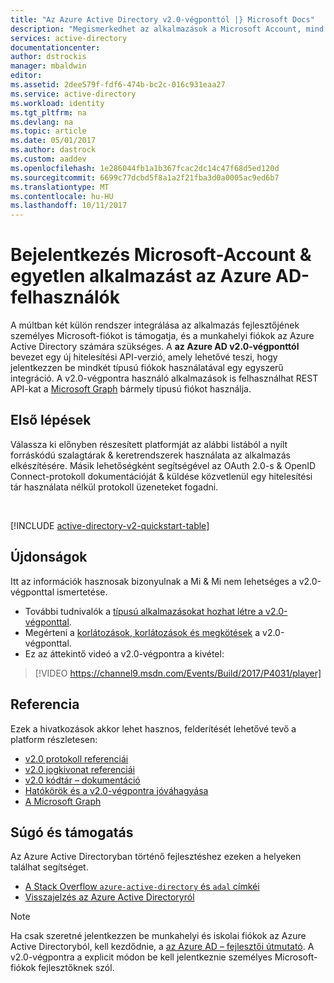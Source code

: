 ```yaml
---
title: "Az Azure Active Directory v2.0-végponttól |} Microsoft Docs"
description: "Megismerkedhet az alkalmazások a Microsoft Account, mind az Azure Active Directory-bejelentkezés létrehozása."
services: active-directory
documentationcenter: 
author: dstrockis
manager: mbaldwin
editor: 
ms.assetid: 2dee579f-fdf6-474b-bc2c-016c931eaa27
ms.service: active-directory
ms.workload: identity
ms.tgt_pltfrm: na
ms.devlang: na
ms.topic: article
ms.date: 05/01/2017
ms.author: dastrock
ms.custom: aaddev
ms.openlocfilehash: 1e286044fb1a1b367fcac2dc14c47f68d5ed120d
ms.sourcegitcommit: 6699c77dcbd5f8a1a2f21fba3d0a0005ac9ed6b7
ms.translationtype: MT
ms.contentlocale: hu-HU
ms.lasthandoff: 10/11/2017
---
```

# <a name="sign-in-microsoft-account--azure-ad-users-in-a-single-app"></a>Bejelentkezés Microsoft-Account & egyetlen alkalmazást az Azure AD-felhasználók
A múltban két külön rendszer integrálása az alkalmazás fejlesztőjének személyes Microsoft-fiókot is támogatja, és a munkahelyi fiókok az Azure Active Directory számára szükséges.  A **az Azure AD v2.0-végponttól** bevezet egy új hitelesítési API-verzió, amely lehetővé teszi, hogy jelentkezzen be mindkét típusú fiókok használatával egy egyszerű integráció.  A v2.0-végpontra használó alkalmazások is felhasználhat REST API-kat a [Microsoft Graph](https://graph.microsoft.io) bármely típusú fiókot használja.

## <a name="getting-started"></a>Első lépések
Válassza ki előnyben részesített platformját az alábbi listából a nyílt forráskódú szalagtárak & keretrendszerek használata az alkalmazás elkészítésére.  Másik lehetőségként segítségével az OAuth 2.0-s & OpenID Connect-protokoll dokumentációját & küldése közvetlenül egy hitelesítési tár használata nélkül protokoll üzeneteket fogadni.

<br />

[!INCLUDE [active-directory-v2-quickstart-table](../../../includes/active-directory-v2-quickstart-table.md)]

## <a name="whats-new"></a>Újdonságok
Itt az információk hasznosak bizonyulnak a Mi & Mi nem lehetséges a v2.0-végponttal ismertetése.

* További tudnivalók a [típusú alkalmazásokat hozhat létre a v2.0-végponttal](active-directory-v2-flows.md).
* Megérteni a [korlátozások, korlátozások és megkötések](active-directory-v2-limitations.md) a v2.0-végponttal.
* Ez az áttekintő videó a v2.0-végpontra a kivétel:

>[!VIDEO https://channel9.msdn.com/Events/Build/2017/P4031/player]

## <a name="reference"></a>Referencia
Ezek a hivatkozások akkor lehet hasznos, felderítését lehetővé tevő a platform részletesen:

* [v2.0 protokoll referenciái](active-directory-v2-protocols.md)
* [v2.0 jogkivonat referenciái](active-directory-v2-tokens.md)
* [v2.0 kódtár – dokumentáció](active-directory-v2-libraries.md)
* [Hatókörök és a v2.0-végpontra jóváhagyása](active-directory-v2-scopes.md)
* [A Microsoft Graph](https://graph.microsoft.io)

## <a name="help--support"></a>Súgó és támogatás
Az Azure Active Directoryban történő fejlesztéshez ezeken a helyeken találhat segítséget.

* [A Stack Overflow `azure-active-directory` és `adal` címkéi](http://stackoverflow.com/questions/tagged/azure-active-directory+or+adal)
* [Visszajelzés az Azure Active Directoryról](https://feedback.azure.com/forums/169401-azure-active-directory/category/164757-developer-experiences)


> [!NOTE]
> Ha csak szeretné jelentkezzen be munkahelyi és iskolai fiókok az Azure Active Directoryból, kell kezdődnie, a [az Azure AD – fejlesztői útmutató](active-directory-developers-guide.md).  A v2.0-végpontra a explicit módon be kell jelentkeznie személyes Microsoft-fiókok fejlesztőknek szól.

